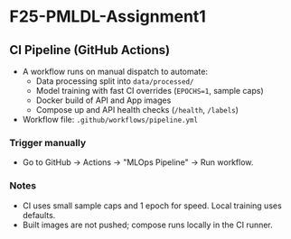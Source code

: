# F25-PMLDL-Assignment1

## CI Pipeline (GitHub Actions)
- A workflow runs on manual dispatch to automate:
  - Data processing split into `data/processed/`
  - Model training with fast CI overrides (`EPOCHS=1`, sample caps)
  - Docker build of API and App images
  - Compose up and API health checks (`/health`, `/labels`)
- Workflow file: `.github/workflows/pipeline.yml`

### Trigger manually
- Go to GitHub → Actions → "MLOps Pipeline" → Run workflow.

### Notes
- CI uses small sample caps and 1 epoch for speed. Local training uses defaults.
- Built images are not pushed; compose runs locally in the CI runner.